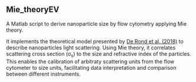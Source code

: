## Mie_theoryEV

A Matlab script to derive nanoparticle size by flow cytometry applying Mie theory.

It implements the theoretical model presented by [De Rond et al. (2018)](https://currentprotocols.onlinelibrary.wiley.com/doi/10.1002/cpcy.43) to describe nanoparticles light scattering. Using Mie theory, it correlates scattering cross section (σ<sub>s</sub>) to the size and refractive index of the particles. This enables the calibration of arbitraty scattering units from the flow cytometer to size units, facilitating data interpretation and comparison between different instruments. 
